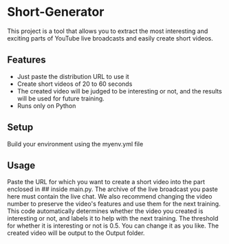# Short-Generator

This project is a tool that allows you to extract the most interesting and exciting parts of YouTube live broadcasts and easily create short videos.

## Features

- Just paste the distribution URL to use it
- Create short videos of 20 to 60 seconds
- The created video will be judged to be interesting or not, and the results will be used for future training.
- Runs only on Python

## Setup

Build your environment using the myenv.yml file

## Usage

Paste the URL for which you want to create a short video into the part enclosed in ## inside main.py. The archive of the live broadcast you paste here must contain the live chat. We also recommend changing the video number to preserve the video's features and use them for the next training.
This code automatically determines whether the video you created is interesting or not, and labels it to help with the next training. The threshold for whether it is interesting or not is 0.5. You can change it as you like.
The created video will be output to the Output folder.
